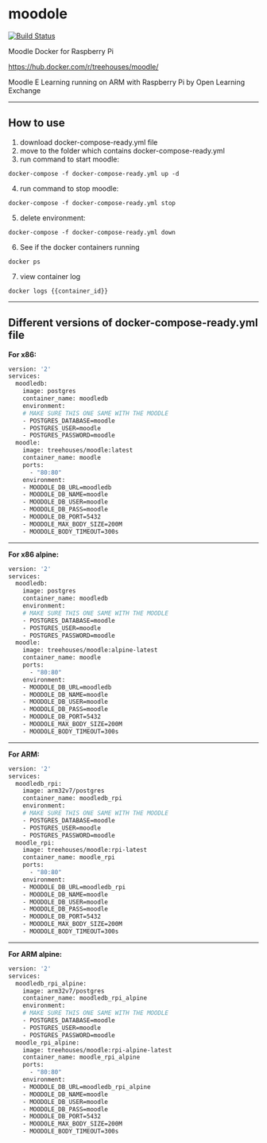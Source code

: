 # moodole

[![Build Status](https://travis-ci.org/treehouses/moodole.svg?branch=master)](https://travis-ci.org/treehouses/moodole)

Moodle Docker for Raspberry Pi

https://hub.docker.com/r/treehouses/moodle/

Moodle E Learning running on ARM with Raspberry Pi by Open Learning Exchange

---

## How to use

1. download docker-compose-ready.yml file
2. move to the folder which contains docker-compose-ready.yml
3. run command to start moodle:
 ```shell
docker-compose -f docker-compose-ready.yml up -d
 ```
4. run command to stop moodle:
 ```shell
docker-compose -f docker-compose-ready.yml stop
 ```
5. delete environment:
 ```shell
docker-compose -f docker-compose-ready.yml down
 ```
6. See if the docker containers running
  ```shell
 docker ps
  ```
7. view container log
 ```shell
 docker logs {{container_id}}
 ```

---

## Different versions of docker-compose-ready.yml file

**For x86:**

```dockerfile
version: '2'
services:
  moodledb:
    image: postgres
    container_name: moodledb
    environment:
    # MAKE SURE THIS ONE SAME WITH THE MOODLE
    - POSTGRES_DATABASE=moodle
    - POSTGRES_USER=moodle
    - POSTGRES_PASSWORD=moodle
  moodle:
    image: treehouses/moodle:latest
    container_name: moodle
    ports:
      - "80:80"
    environment:
    - MOODOLE_DB_URL=moodledb
    - MOODOLE_DB_NAME=moodle
    - MOODOLE_DB_USER=moodle
    - MOODOLE_DB_PASS=moodle
    - MOODOLE_DB_PORT=5432
    - MOODOLE_MAX_BODY_SIZE=200M
    - MOODOLE_BODY_TIMEOUT=300s
```

---

**For x86 alpine:**

```dockerfile
version: '2'
services:
  moodledb:
    image: postgres
    container_name: moodledb
    environment:
    # MAKE SURE THIS ONE SAME WITH THE MOODLE
    - POSTGRES_DATABASE=moodle
    - POSTGRES_USER=moodle
    - POSTGRES_PASSWORD=moodle
  moodle:
    image: treehouses/moodle:alpine-latest
    container_name: moodle
    ports:
      - "80:80"
    environment:
    - MOODOLE_DB_URL=moodledb
    - MOODOLE_DB_NAME=moodle
    - MOODOLE_DB_USER=moodle
    - MOODOLE_DB_PASS=moodle
    - MOODOLE_DB_PORT=5432
    - MOODOLE_MAX_BODY_SIZE=200M
    - MOODOLE_BODY_TIMEOUT=300s
```

---

**For ARM:**

```dockerfile
version: '2'
services:
  moodledb_rpi:
    image: arm32v7/postgres
    container_name: moodledb_rpi
    environment:
    # MAKE SURE THIS ONE SAME WITH THE MOODLE
    - POSTGRES_DATABASE=moodle
    - POSTGRES_USER=moodle
    - POSTGRES_PASSWORD=moodle
  moodle_rpi:
    image: treehouses/moodle:rpi-latest
    container_name: moodle_rpi
    ports:
      - "80:80"
    environment:
    - MOODOLE_DB_URL=moodledb_rpi
    - MOODOLE_DB_NAME=moodle
    - MOODOLE_DB_USER=moodle
    - MOODOLE_DB_PASS=moodle
    - MOODOLE_DB_PORT=5432
    - MOODOLE_MAX_BODY_SIZE=200M
    - MOODOLE_BODY_TIMEOUT=300s
```

---

**For ARM alpine:**

```dockerfile
version: '2'
services:
  moodledb_rpi_alpine:
    image: arm32v7/postgres
    container_name: moodledb_rpi_alpine
    environment:
    # MAKE SURE THIS ONE SAME WITH THE MOODLE
    - POSTGRES_DATABASE=moodle
    - POSTGRES_USER=moodle
    - POSTGRES_PASSWORD=moodle
  moodle_rpi_alpine:
    image: treehouses/moodle:rpi-alpine-latest
    container_name: moodle_rpi_alpine
    ports:
      - "80:80"
    environment:
    - MOODOLE_DB_URL=moodledb_rpi_alpine
    - MOODOLE_DB_NAME=moodle
    - MOODOLE_DB_USER=moodle
    - MOODOLE_DB_PASS=moodle
    - MOODOLE_DB_PORT=5432
    - MOODOLE_MAX_BODY_SIZE=200M
    - MOODOLE_BODY_TIMEOUT=300s
```
